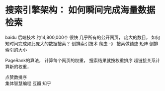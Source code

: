 # 搜索引擎架构： 如何瞬间完成海量数据检索
baidu  后端技术 约14,800,000个   很快
几乎所有的公开网页， 庞大的数目， 如何短时间完成如此庞大的数据搜索？
倒排索引技术
爬虫 -》  搜索做铺垫 
矩阵
倒排索引的大小 

PageRank的算法， 计算每个网页的权重， 搜索结果就按权重排序
超链接关系计算新的权重， 

点赞数排序  
集体智慧编程   豆瓣 知乎
